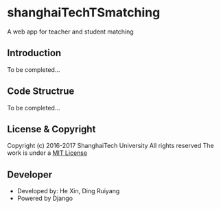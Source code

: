 # shanghaiTechTSmatching

A web app for teacher and student matching

## Introduction

To be completed...

## Code Structrue

To be completed...

## License & Copyright

Copyright (c) 2016-2017 ShanghaiTech University All rights reserved
The work is under a [MIT License](https://opensource.org/licenses/MIT)

## Developer

* Developed by: He Xin, Ding Ruiyang
* Powered by Django